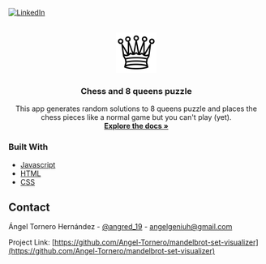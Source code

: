 <!-- PROJECT SHIELDS -->
<!--
*** I'm using markdown "reference style" links for readability.
*** Reference links are enclosed in brackets [ ] instead of parentheses ( ).
*** See the bottom of this document for the declaration of the reference variables
*** for contributors-url, forks-url, etc. This is an optional, concise syntax you may use.
*** https://www.markdownguide.org/basic-syntax/#reference-style-links
-->
[![LinkedIn][linkedin-shield]](https://www.linkedin.com/in/%C3%A1ngel-tornero-hern%C3%A1ndez-173192225/)



<!-- PROJECT LOGO -->
<br />
<div align="center">
  <a href="https://github.com/othneildrew/Best-README-Template">
    <img src="img/WhiteQueen.png" alt="Logo" width="80" height="80">
  </a>

  <h3 align="center">Chess and 8 queens puzzle</h3>

  <p align="center">
    This app generates random solutions to 8 queens puzzle and places the chess pieces like a normal game but you can't play (yet).
    <br />
    <a href="https://angel-tornero.github.io/chess-and-8-queens-puzzle/out/index.html"><strong>Explore the docs »</strong></a>
    <br />
</div>

### Built With

* [Javascript](https://developer.mozilla.org/es/docs/Web/JavaScript)
* [HTML](https://developer.mozilla.org/es/docs/Web/HTML)
* [CSS](https://developer.mozilla.org/es/docs/Web/CSS)

<!-- CONTACT -->
## Contact

Ángel Tornero Hernández - [@angred_19](https://twitter.com/angred_19) - angelgeniuh@gmail.com

Project Link: [https://github.com/Angel-Tornero/mandelbrot-set-visualizer](https://github.com/Angel-Tornero/mandelbrot-set-visualizer)

[linkedin-shield]: https://img.shields.io/badge/-LinkedIn-black.svg?style=for-the-badge&logo=linkedin&colorB=555
[linkedin-url]: https://linkedin.com/in/othneildrew
